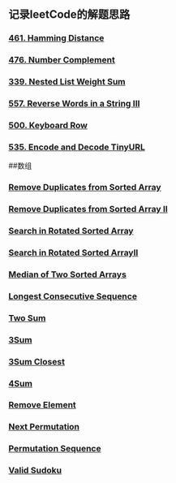 ## 记录leetCode的解题思路

### [461. Hamming Distance](md/461.HammingDistance.md)
### [476. Number Complement](md/476.NumberComplement.md)
### [339. Nested List Weight Sum](md/339.NestedListWeightSum.md)
### [557. Reverse Words in a String III](md/557.ReverseWordsinaStringIII.md)
### [500. Keyboard Row](md/500.KeyboardRow.md)
### [535. Encode and Decode TinyURL](md/535.EncodeandDecodeTinyURL.md)

##数组

### [Remove Duplicates from Sorted Array](src/main/java/RemoveDuplicatesfromSortedArray.java)
### [Remove Duplicates from Sorted Array II](src/main/java/RemoveDuplicatesfromSortedArrayII.java)
### [Search in Rotated Sorted Array](src/main/java/SearchinRotatedSortedArray.java)
### [Search in Rotated Sorted ArrayII](src/main/java/SearchinRotatedSortedArrayII.java)
### [Median of Two Sorted Arrays](src/main/java/MedianofTwoSortedArrays.java)
### [Longest Consecutive Sequence](src/main/java/LongestConsecutiveSequence.java)
### [Two Sum](src/main/java/TwoSum.java)
### [3Sum](src/main/java/ThreeSum.java)
### [3Sum Closest](src/main/java/ThreeSumClosest.java)
### [4Sum](src/main/java/FourSum.java)
### [Remove Element](src/main/java/RemoveElement.java)
### [Next Permutation](src/main/java/NextPermutation.java)
### [Permutation Sequence](src/main/java/PermutationSequence.java)
### [Valid Sudoku](src/main/java/ValidSudoku.java)














